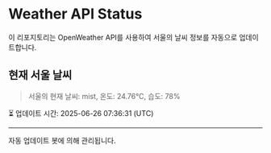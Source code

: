 
# Weather API Status

이 리포지토리는 OpenWeather API를 사용하여 서울의 날씨 정보를 자동으로 업데이트합니다.

## 현재 서울 날씨
> 서울의 현재 날씨: mist, 온도: 24.76°C, 습도: 78%

⏳ 업데이트 시간: 2025-06-26 07:36:31 (UTC)

---
자동 업데이트 봇에 의해 관리됩니다.
